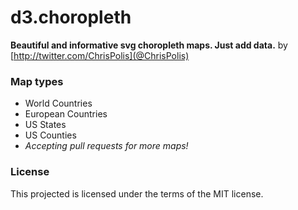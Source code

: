 # d3.choropleth

**Beautiful and informative svg choropleth maps. Just add data.** by [http://twitter.com/ChrisPolis](@ChrisPolis)

### Map types
* World Countries
* European Countries
* US States
* US Counties
* _Accepting pull requests for more maps!_

### License
This projected is licensed under the terms of the MIT license.
